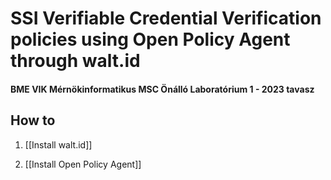 # SSI Verifiable Credential Verification policies using Open Policy Agent through walt.id
#### BME VIK Mérnökinformatikus MSC Önálló Laboratórium 1 - 2023 tavasz

## How to

1. [[Install walt.id]]

2. [[Install Open Policy Agent]]